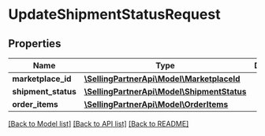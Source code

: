 # UpdateShipmentStatusRequest

## Properties
Name | Type | Description | Notes
------------ | ------------- | ------------- | -------------
**marketplace_id** | [**\SellingPartnerApi\Model\MarketplaceId**](MarketplaceId.md) |  | 
**shipment_status** | [**\SellingPartnerApi\Model\ShipmentStatus**](ShipmentStatus.md) |  | 
**order_items** | [**\SellingPartnerApi\Model\OrderItems**](OrderItems.md) |  | [optional] 

[[Back to Model list]](../README.md#documentation-for-models) [[Back to API list]](../README.md#documentation-for-api-endpoints) [[Back to README]](../README.md)


